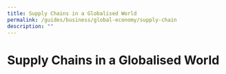 ```yaml
---
title: Supply Chains in a Globalised World
permalink: /guides/business/global-economy/supply-chain
description: ""
---
```

# Supply Chains in a Globalised World